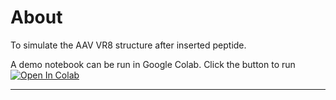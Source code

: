 # About
To simulate the AAV VR8 structure after inserted peptide.

A demo notebook can be run in Google Colab. Click the button to run 
[![Open In Colab](https://colab.research.google.com/assets/colab-badge.svg)]([https://doi.org/10.5281/zenodo.5123296](https://colab.research.google.com/github/Masterchiefm/AAV_VR8_pep_insertion/blob/main/Simulate_AAV_VR8_with_AF2.ipynb))

-----------------
  
